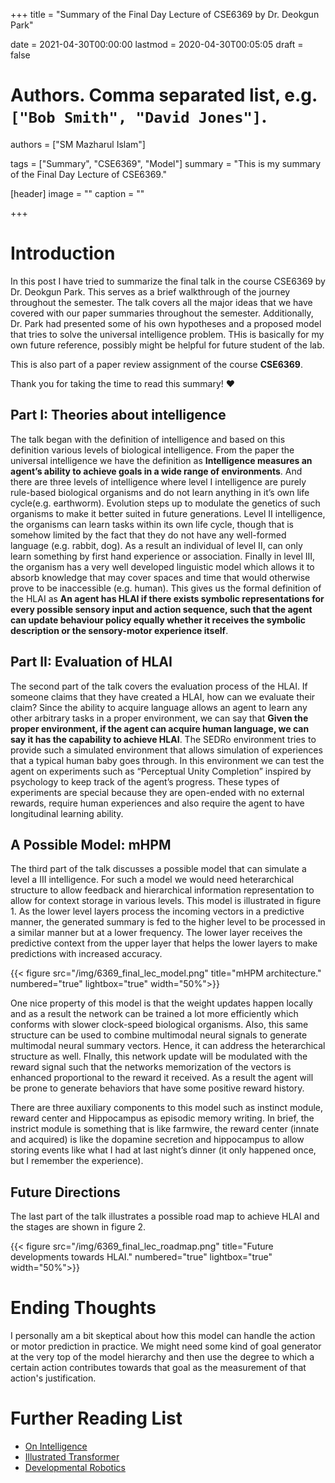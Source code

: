 +++
title = "Summary of the Final Day Lecture of CSE6369 by Dr. Deokgun Park"

date = 2021-04-30T00:00:00
lastmod = 2020-04-30T00:05:05
draft = false

# Authors. Comma separated list, e.g. `["Bob Smith", "David Jones"]`.
authors = ["SM Mazharul Islam"]

tags = ["Summary", "CSE6369", "Model"]
summary = "This is my summary of the Final Day Lecture of CSE6369."

[header]
image = ""
caption = ""

+++

# Introduction

In this post I have tried to summarize the final talk in the course CSE6369 by Dr. Deokgun Park. This serves as a brief walkthrough of the journey throughout the semester. The talk covers all the major ideas that we have covered with our paper summaries throughout the semester. Additionally, Dr. Park had presented some of his own hypotheses and a proposed model that tries to solve the universal intelligence problem. THis is basically for my own future reference, possibly might be helpful for future student of the lab.

This is also part of a paper review assignment of the course **CSE6369**.

Thank you for taking the time to read this summary! :heart:


## Part I: Theories about intelligence

The talk began with the definition of intelligence and based on this definition various levels of biological intelligence. From the paper the universal intelligence we have the definition as **Intelligence measures an agent’s ability to achieve goals in a wide range of environments**. And there are three levels of intelligence where level I intelligence are purely rule-based biological organisms and do not learn anything in it’s own life cycle(e.g. earthworm). Evolution steps up to modulate the genetics of such organisms to make it better suited in future generations. Level II intelligence, the organisms can learn tasks within its own life cycle, though that is somehow limited by the fact that they do not have any well-formed language (e.g. rabbit, dog). As a result an individual of level II, can only learn something by first hand experience or association. Finally in level III, the organism has a very well developed linguistic model which allows it to absorb knowledge that may cover spaces and time that would otherwise prove to be inaccessible (e.g. human). This gives us the formal definition of the HLAI as **An agent has HLAI if there exists symbolic representations for every possible sensory input and action sequence, such that the agent can update behaviour policy equally whether it receives the symbolic description or the sensory-motor experience itself**.

## Part II: Evaluation of HLAI

The second part of the talk covers  the evaluation process of the HLAI. If someone claims that they have created a HLAI, how can we evaluate their claim? Since the ability to acquire language allows an agent to learn any other arbitrary tasks in a proper environment, we can say that **Given the proper environment, if the agent can acquire human language, we can say it has the capability to achieve HLAI**. The SEDRo environment tries to provide such a simulated environment that allows simulation of experiences that a typical human baby goes through. In this environment we can test the agent on experiments such as “Perceptual Unity Completion” inspired by psychology to keep track of the agent’s progress. These types of experiments are special because they are open-ended with no external rewards, require human experiences and also require the agent to have longitudinal learning ability.

## A Possible Model: mHPM

The third part of the talk discusses a possible model that can simulate a level a III intelligence. For such a model we would need heterarchical structure to allow feedback and hierarchical information representation to allow for context storage in various levels. This model is illustrated in figure 1. As the lower level layers process the incoming vectors in a predictive manner, the generated summary is fed to the higher level to be processed in a similar manner but at a lower frequency. The lower layer receives the predictive context from the upper layer that helps the lower layers to make predictions with increased accuracy.


{{< figure src="/img/6369_final_lec_model.png" title="mHPM architecture." numbered="true" lightbox="true" width="50%">}}


One nice property of this model is that the weight updates happen locally and as a result the network can be trained a lot more efficiently which conforms with slower clock-speed biological organisms. Also, this same structure can be used to combine multimodal neural signals to generate multimodal neural summary vectors. Hence, it can address the heterarchical structure as well. FInally, this network update will be modulated with the reward signal such that the networks memorization of the vectors is enhanced proportional to the reward it received. As a result the agent will be prone to generate behaviors that have some positive reward history.

There are three auxiliary components to this model such as instinct module, reward center and Hippocampus as episodic memory writing. In brief, the instrict module is something that is like farmwire, the reward center (innate and acquired) is like the dopamine secretion and hippocampus to allow storing events like what I had at last night’s dinner (it only happened once, but I remember the experience).


## Future Directions

The last part of the talk illustrates a possible road map to achieve HLAI and the stages are shown in figure 2.

{{< figure src="/img/6369_final_lec_roadmap.png" title="Future developments towards HLAI." numbered="true" lightbox="true" width="50%">}}




# Ending Thoughts
I personally am a bit skeptical about how this model can handle the action or motor prediction in practice. We might need some kind of goal generator at the very top of the model hierarchy and then use the degree to which a certain action contributes towards that goal as the measurement of that action's justification.



# Further Reading List
- [On Intelligence](https://smmislam.netlify.app/post/summary_on_intelligence/)
- [Illustrated Transformer](http://jalammar.github.io/illustrated-transformer/)
- [Developmental Robotics](https://mitpress.mit.edu/books/developmental-robotics)

